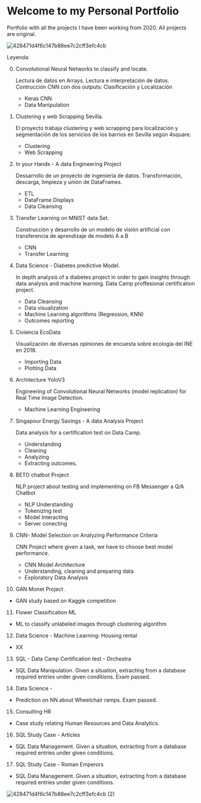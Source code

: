 
# Welcome to my Personal Portfolio
Portfolio with all the projects I have been working from 2020.
All projects are original.

![428471d4f6c147b88ee7c2cff3efc4cb](https://user-images.githubusercontent.com/76842771/119686522-b3e43e00-be46-11eb-8273-a43ca7ae5267.jpg)


Leyenda:

0. Convolutional Neural Networks to classify and locate.

   Lectura de datos en Arrays. Lectura e interpretación de datos. Contrucción CNN con dos outputs: Clasificación y Localización
   - Keras CNN
   - Data Manipulation

1. Clustering y web Scrapping Sevilla.

   El proyecto trabaja clustering y web scrapping para localización y segmentación de los servicios de los barrios en Sevilla según 4square.
   - Clustering
   - Web Scrapping 

2. In your Hands - A data Engineering Project
   
   Dessarrollo de un proyecto de ingenieria de datos. Transformación, descarga, limpieza y unión de DataFrames.
   - ETL
   - DataFrame Displays
   - Data Cleansing

3. Transfer Learning on MNIST data Set.

   Construcción y desarrollo de un modelo de visión artificial con transferencia de aprendizaje de modelo A a B
   - CNN
   - Transfer Learning
 
4. Data Science - Diabetes predictive Model.
 
   In depth analysis of a diabetes project in order to gain insights through data analysis and machine learning. Data Camp proffesional certification project.
   - Data Cleansing
   - Data visualization
   - Machine Learning algorithms (Regression, KNN)
   - Outcomes reporting
 
5. Civiencia EcoData

   Visualización de diversas opiniones de encuesta sobre ecología del INE en 2018.
   - Importing Data
   - Plotting Data

6. Architecture YoloV3

   Engineering of Convolutional Neural Networks (model replication) for Real Time Image Detection.
   - Machine Learning Engineering
   
7. Singapour Energy Savings - A data Analysis Project

   Data analysis for a certification test on Data Camp. 
   - Understanding
   - Cleaning
   - Analyzing 
   - Extracting outcomes.

8. BETO chatbot Project

   NLP project about testing and implementing on FB Messenger a Q/A Chatbot
   - NLP Understanding
   - Tokenizing test
   - Model Interacting
   - Server conecting

9. CNN- Model Selection on Analyzing Performance Criteria

   CNN Project where given a task, we have to choose best model performance.
   - CNN Model Architecture
   - Understanding, cleaning and preparing data
   - Exploratory Data Analysis

10. GAN Monet Project
.
   - GAN study based on Kaggle competition

11. Flower Classification ML

   - ML to classify unlabeled images through clustering algorithm

12. Data Science - Machine Learning: Housing rental

   - XX

13. SQL - Data Camp Certification test - Orchestra

   - SQL Data Manipulation. Given a situation, extracting from a database required entries under given conditions. Exam passed.

14. Data Science - 

   - Prediction on NN about Wheelchair ramps. Exam passed.

15. Consulting HR 

   - Case study relating Human Resources and Data Analytics.

16. SQL Study Case - Articles

   - SQL Data Management. Given a situation, extracting from a database required entries under given conditions.
  
17. SQL Study Case - Roman Emperors

   - SQL Data Management. Given a situation, extracting from a database required entries under given conditions.


   
![428471d4f6c147b88ee7c2cff3efc4cb (2)](https://user-images.githubusercontent.com/76842771/119687151-4258bf80-be47-11eb-85f3-080328e22ecf.jpg)

   






